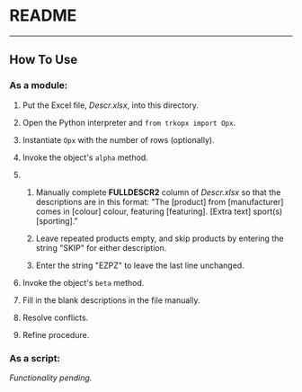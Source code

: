 ﻿# README
---

## How To Use

### As a module:

1. Put the Excel file, *Descr.xlsx*, into this directory.

2. Open the Python interpreter and `from trkopx import Opx`.

3. Instantiate `Opx` with the number of rows (optionally).

4. Invoke the object's `alpha` method.

5.
    1. Manually complete **FULLDESCR2**  column of *Descr.xlsx* so that the
       descriptions are in this format: "The [product] from [manufacturer]
       comes in [colour] colour, featuring [featuring]. [Extra text] sport(s)
       [sporting]."

    2. Leave repeated products empty, and skip products by entering the
       string "SKIP" for either description.

    3. Enter the string "EZPZ" to leave the last line unchanged.

6. Invoke the object's `beta` method.

7. Fill in the blank descriptions in the file manually.

8. Resolve conflicts.

9. Refine procedure.

### As a script:

*Functionality pending.*
